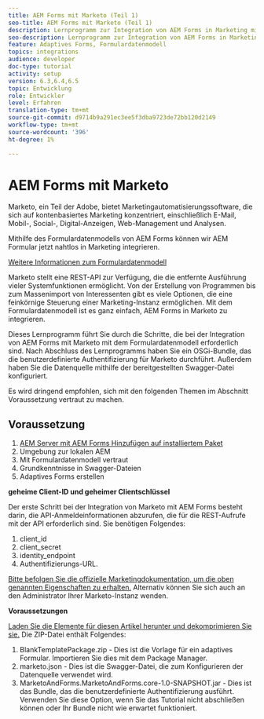 ```yaml
---
title: AEM Forms mit Marketo (Teil 1)
seo-title: AEM Forms mit Marketo (Teil 1)
description: Lernprogramm zur Integration von AEM Forms in Marketing mit dem AEM Forms-Formulardatenmodell.
seo-description: Lernprogramm zur Integration von AEM Forms in Marketing mit dem AEM Forms-Formulardatenmodell.
feature: Adaptives Forms, Formulardatenmodell
topics: integrations
audience: developer
doc-type: tutorial
activity: setup
version: 6.3,6.4,6.5
topic: Entwicklung
role: Entwickler
level: Erfahren
translation-type: tm+mt
source-git-commit: d9714b9a291ec3ee5f3dba9723de72bb120d2149
workflow-type: tm+mt
source-wordcount: '396'
ht-degree: 1%

---
```



# AEM Forms mit Marketo

Marketo, ein Teil der Adobe, bietet Marketingautomatisierungssoftware, die sich auf kontenbasiertes Marketing konzentriert, einschließlich E-Mail, Mobil-, Social-, Digital-Anzeigen, Web-Management und Analysen.

Mithilfe des Formulardatenmodells von AEM Forms können wir AEM Formular jetzt nahtlos in Marketing integrieren.

[Weitere Informationen zum Formulardatenmodell](https://helpx.adobe.com/experience-manager/6-5/forms/using/data-integration.html)

Marketo stellt eine REST-API zur Verfügung, die die entfernte Ausführung vieler Systemfunktionen ermöglicht. Von der Erstellung von Programmen bis zum Massenimport von Interessenten gibt es viele Optionen, die eine feinkörnige Steuerung einer Marketing-Instanz ermöglichen. Mit dem Formulardatenmodell ist es ganz einfach, AEM Forms in Marketo zu integrieren.

Dieses Lernprogramm führt Sie durch die Schritte, die bei der Integration von AEM Forms mit Marketo mit dem Formulardatenmodell erforderlich sind. Nach Abschluss des Lernprogramms haben Sie ein OSGi-Bundle, das die benutzerdefinierte Authentifizierung für Marketo durchführt. Außerdem haben Sie die Datenquelle mithilfe der bereitgestellten Swagger-Datei konfiguriert.

Es wird dringend empfohlen, sich mit den folgenden Themen im Abschnitt Voraussetzung vertraut zu machen.

## Voraussetzung

1. [AEM Server mit AEM Forms Hinzufügen auf installiertem Paket](/help/forms/adaptive-forms/installing-aem-form-on-windows-tutorial-use.md)
1. Umgebung zur lokalen AEM
1. Mit Formulardatenmodell vertraut
1. Grundkenntnisse in Swagger-Dateien
1. Adaptives Forms erstellen

**geheime Client-ID und geheimer Clientschlüssel**

Der erste Schritt bei der Integration von Marketo mit AEM Forms besteht darin, die API-Anmeldeinformationen abzurufen, die für die REST-Aufrufe mit der API erforderlich sind. Sie benötigen Folgendes:

1. client_id
1. client_secret
1. identity_endpoint
1. Authentifizierungs-URL.

[Bitte befolgen Sie die offizielle Marketingdokumentation, um die oben genannten Eigenschaften zu erhalten.](https://developers.marketo.com/rest-api/) Alternativ können Sie sich auch an den Administrator Ihrer Marketo-Instanz wenden.

**Voraussetzungen**

[Laden Sie die Elemente für diesen Artikel herunter und dekomprimieren Sie sie.](assets/aemformsandmarketo.zip) Die ZIP-Datei enthält Folgendes:

1. BlankTemplatePackage.zip - Dies ist die Vorlage für ein adaptives Formular. Importieren Sie dies mit dem Package Manager.
1. marketo.json - Dies ist die Swagger-Datei, die zum Konfigurieren der Datenquelle verwendet wird.
1. MarketoAndForms.MarketoAndForms.core-1.0-SNAPSHOT.jar - Dies ist das Bundle, das die benutzerdefinierte Authentifizierung ausführt. Verwenden Sie diese Option, wenn Sie das Tutorial nicht abschließen können oder Ihr Bundle nicht wie erwartet funktioniert.
